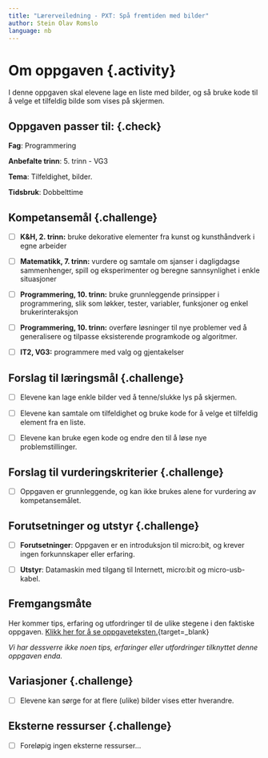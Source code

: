 ```yaml
---
title: "Lærerveiledning - PXT: Spå fremtiden med bilder"
author: Stein Olav Romslo
language: nb
---
```



# Om oppgaven {.activity}

I denne oppgaven skal elevene lage en liste med bilder, og så bruke kode til å
velge et tilfeldig bilde som vises på skjermen.

## Oppgaven passer til: {.check}

__Fag__: Programmering

__Anbefalte trinn__: 5. trinn - VG3

__Tema__: Tilfeldighet, bilder.

__Tidsbruk__: Dobbelttime

## Kompetansemål {.challenge}

- [ ] __K&H, 2. trinn:__ bruke dekorative elementer fra kunst og kunsthåndverk i
 egne arbeider

- [ ] __Matematikk, 7. trinn:__ vurdere og samtale om sjanser i dagligdagse
  sammenhenger, spill og eksperimenter og beregne sannsynlighet i enkle
  situasjoner

- [ ] __Programmering, 10. trinn:__ bruke grunnleggende prinsipper i
  programmering, slik som løkker, tester, variabler, funksjoner og enkel
  brukerinteraksjon

- [ ] __Programmering, 10. trinn:__ overføre løsninger til nye problemer ved å
  generalisere og tilpasse eksisterende programkode og algoritmer.

- [ ] __IT2, VG3:__ programmere med valg og gjentakelser

## Forslag til læringsmål {.challenge}

- [ ] Elevene kan lage enkle bilder ved å tenne/slukke lys på skjermen.

- [ ] Elevene kan samtale om tilfeldighet og bruke kode for å velge et tilfeldig
  element fra en liste.

- [ ] Elevene kan bruke egen kode og endre den til å løse nye problemstillinger.

## Forslag til vurderingskriterier {.challenge}

- [ ] Oppgaven er grunnleggende, og kan ikke brukes alene for vurdering av
  kompetansemålet.

## Forutsetninger og utstyr {.challenge}

- [ ] __Forutsetninger__: Oppgaven er en introduksjon til micro:bit, og krever
  ingen forkunnskaper eller erfaring.

- [ ] __Utstyr__: Datamaskin med tilgang til Internett, micro:bit og
  micro-usb-kabel.

## Fremgangsmåte

Her kommer tips, erfaring og utfordringer til de ulike stegene i den faktiske
oppgaven. [Klikk her for å se
oppgaveteksten.](../pxt_spaa_fremtiden_med_bilder/spaa_fremtiden_med_bilder.html){target=_blank}

_Vi har dessverre ikke noen tips, erfaringer eller utfordringer tilknyttet denne
oppgaven enda._

## Variasjoner {.challenge}

- [ ] Elevene kan sørge for at flere (ulike) bilder vises etter hverandre.

## Eksterne ressurser {.challenge}

- [ ] Foreløpig ingen eksterne ressurser...
